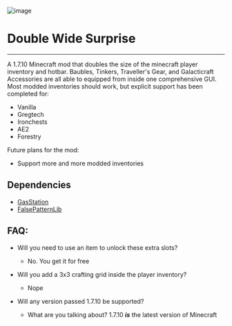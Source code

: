 

![image](https://user-images.githubusercontent.com/16054364/208403173-a0c88d33-687c-4d63-bace-51af8e79eaf9.png)
# Double Wide Surprise

----
A 1.7.10 Minecraft mod that doubles the size of the minecraft player inventory and hotbar. Baubles, Tinkers, Traveller's Gear, and Galacticraft Accessories are all able to equipped from inside one comprehensive GUI.
Most modded inventories should work, but explicit support has been completed for:
- Vanilla
- Gregtech
- Ironchests
- AE2
- Forestry

Future plans for the mod:
- Support more and more modded inventories

## Dependencies
- [GasStation](https://github.com/FalsePattern/GasStation)
- [FalsePatternLib](https://github.com/FalsePattern/FalsePatternLib)

## FAQ:
- Will you need to use an item to unlock these extra slots?
  - No. You get it for free
  
- Will you add a 3x3 crafting grid inside the player inventory?
  - Nope
  
- Will any version passed 1.7.10 be supported?
  - What are you talking about? 1.7.10 ***is*** the latest version of Minecraft
